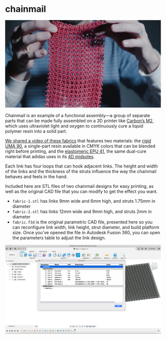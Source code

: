 # chainmail

![3D printed urethane methacrylate chainmail](images/fabric.jpg)

Chainmail is an example of a functional assembly—a group of separate parts that can be made fully assembled on a 3D printer like [Carbon’s M2](https://www.carbon3d.com/), which uses ultraviolet light and oxygen to continuously cure a liquid polymer resin into a solid part.

[We shared a video of these fabrics](https://www.instagram.com/p/B8hfffLJcF0/) that features two materials: the [rigid UMA 90](https://www.carbon3d.com/materials/uma-urethanemethacrylate/), a single-part resin available in CMYK colors that can be blended right before printing, and the [elastomeric EPU 41](https://www.carbon3d.com/materials/epu-elastomeric-polyurethane/), the same dual-cure material that adidas uses in its [4D midsoles](https://www.adidas.com/us/4D).

Each link has four loops that can hook adjacent links. The height and width of the links and the thickness of the struts influence the way the chainmail behaves and feels in the hand.

Included here are STL files of two chainmail designs for easy printing, as well as the original CAD file that you can modify to get the effect you want.
* `fabric-1.stl` has links 9mm wide and 6mm high, and struts 1.75mm in diameter
* `fabric-2.stl` has links 12mm wide and 9mm high, and struts 2mm in diameter
* `fabric.f3d` is the original parametric CAD file, presented here so you can reconfigure link width, link height, strut diameter, and build platform size. Once you’ve opened the file in Autodesk Fusion 360, you can open the parameters table to adjust the link design.

![Fusion 360 parameters table screenshot](images/parameters.png)
